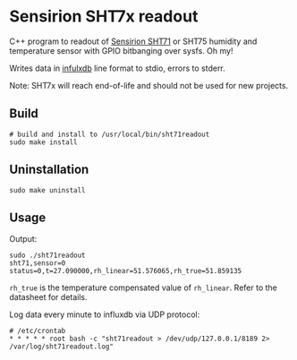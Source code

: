 # Sensirion SHT7x readout

C++ program to readout of [Sensirion SHT71](https://www.sensirion.com/en/environmental-sensors/humidity-sensors/pintype-digital-humidity-sensors/) or SHT75 humidity and temperature sensor with GPIO bitbanging over sysfs. Oh my!

Writes data in [infulxdb](https://www.influxdata.com/) line format to stdio, errors to stderr.

Note: SHT7x will reach end-of-life and should not be used for new projects.

## Build

    # build and install to /usr/local/bin/sht71readout
    sudo make install

## Uninstallation

    sudo make uninstall

## Usage

Output:

    sudo ./sht71readout
    sht71,sensor=0 status=0,t=27.090000,rh_linear=51.576065,rh_true=51.859135

`rh_true` is the temperature compensated value of `rh_linear`. Refer to the datasheet for details.

Log data every minute to influxdb via UDP protocol:

    # /etc/crontab
    * * * * * root bash -c "sht71readout > /dev/udp/127.0.0.1/8189 2> /var/log/sht71readout.log"

